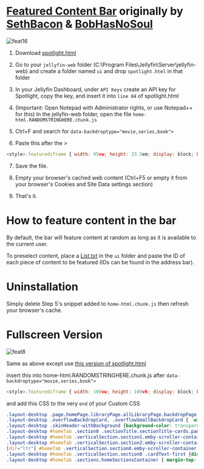# [Featured Content Bar](https://github.com/BobHasNoSoul/jellyfin-mods/blob/main/10.9.x.md#featured-content-bar-109xx) originally by [SethBacon](https://forum.jellyfin.org/u-sethbacon) & [BobHasNoSoul](https://github.com/BobHasNoSoul)

![feat16](https://github.com/user-attachments/assets/767dcd73-460b-43f9-8feb-6b0d7fbd703b)

1. Download [spotlight.html](https://github.com/tedhinklater/Jellyfin-Featured-Content-Bar/blob/main/spotlight.html)

2. Go to your ```jellyfin-web``` folder (C:\Program Files\Jellyfin\Server\jellyfin-web) and create a folder named ```ui``` and drop ```spotlight.html``` in that folder

3. In your Jellyfin Dashboard, under ```API Keys``` create an API key for Spotlight, copy the key, and insert it into ```line 84``` of spotlight.html

4. (Important: Open Notepad with Administrator rights, or use Notepad++ for this) In the jellyfin-web folder, open the file ```home-html.RANDOMSTRINGHERE.chunk.js```

5. Ctrl+F and search for ```data-backdroptype="movie,series,book">``` 

6. Paste this after the >

```js
<style>.featurediframe { width: 95vw; height: 23.5em; display: block; border: 0px solid #000; margin: 0 auto; margin-bottom: 40px} @media (min-width: 2000px) { .featurediframe {height: 18em; font-size: 175%;} .layout-desktop #homeTab .sections.homeSectionsContainer {margin-top: -3em !important;}} @media (max-width:1000px) and (orientation:portrait) {.featurediframe {height: 46vh;}} @media (max-width:1000px) and (orientation:landscape) {.featurediframe {height: 98vh;}} </style><iframe class="featurediframe" src="/web/ui/spotlight.html"></iframe>
```
7. Save the file.

8. Empty your browser's cached web content (Ctrl+F5 or empty it from your browser's Cookies and Site Data settings section)

9. That's it.

# How to feature content in the bar

By default, the bar will feature content at random as long as it is available to the current user. 

To preselect content, place a [List.txt](https://github.com/tedhinklater/Jellyfin-Featured-Content-Bar/blob/main/List.txt) in the ```ui``` folder and paste the ID of each piece of content to be featured (IDs can be found in the address bar). 

# Uninstallation

Simply delete Step 5's snippet added to ```home-html.chunk.js``` then refresh your browser's cache.

# Fullscreen Version

![feat8](https://github.com/user-attachments/assets/d6855e23-8c08-4a8b-b05d-6ba9c9895672)

Same as above except use [this version of spotlight.html](https://github.com/tedhinklater/Jellyfin-Featured-Content-Bar/blob/main/fullscreen/spotlight.html) 

insert this into home-html.RANDOMSTRINGHERE.chunk.js after ```data-backdroptype="movie,series,book">``` 

```js
<style>.featurediframe { width: 100vw; height: 100vh; display: block; border: 0px solid #000; margin: 0 auto; margin-bottom: 40px} @media (max-width:1000px) and (orientation:portrait) {.featurediframe {height: 46vh; width: 95vw;}} @media (max-width:1000px) and (orientation:landscape) {.featurediframe {height: 98vh; width: 95vw;}} @media (min-width: 2000px) { .featurediframe {height:102vh;}}</style><iframe class="featurediframe" src="/web/ui/spotlight.html"></iframe>
```

and add this CSS to the very ```end``` of your Custom CSS

```css
.layout-desktop .page.homePage.libraryPage.allLibraryPage.backdropPage.pageWithAbsoluteTabs.withTabs.mainAnimatedPage { margin-top:-4.5em;}
.layout-desktop .overflowBackdropCard, .overflowSmallBackdropCard {  width: 12.7vw !important;  padding-right: 1.85em;}
.layout-desktop .skinHeader-withBackground {background-color: transparent; backdrop-filter: blur(0px);}
.layout-desktop #homeTab .section0 .sectionTitle.sectionTitle-cards.padded-left {  display: none !important;}
.layout-desktop #homeTab .verticalSection.section1.emby-scroller-container {  position: relative;  top: -27em;  left: 73em; width: 44vw; margin-bottom: -17em;}
.layout-desktop #homeTab .verticalSection.section2.emby-scroller-container::after { content: ''; position: fixed; top: 0; left: 0; width: 100%; height: 100vw; background: black; z-index: -1;}
[dir="ltr"] #homeTab .verticalSection.section0.emby-scroller-container .emby-scrollbuttons {right: -5em; top: -2em;}
.layout-desktop #homeTab .verticalSection.section0 .cardText-first {display: none !important;}
.layout-desktop #homeTab .sections.homeSectionsContainer { margin-top: 2em;}
```
